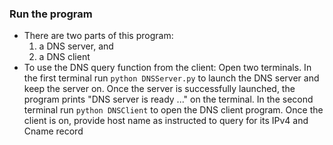 ### Run the program

- There are two parts of this program:
  1) a DNS server, and
  2) a DNS client
- To use the DNS query function from the client:
Open two terminals. 
In the first terminal run ```python DNSServer.py``` to launch the DNS server and keep the server on. Once the server is successfully launched, the program prints "DNS server is ready ..." on the terminal.
In the second terminal run ```python DNSClient``` to open the DNS client program. Once the client is on, provide host name as instructed to query for its IPv4 and Cname record